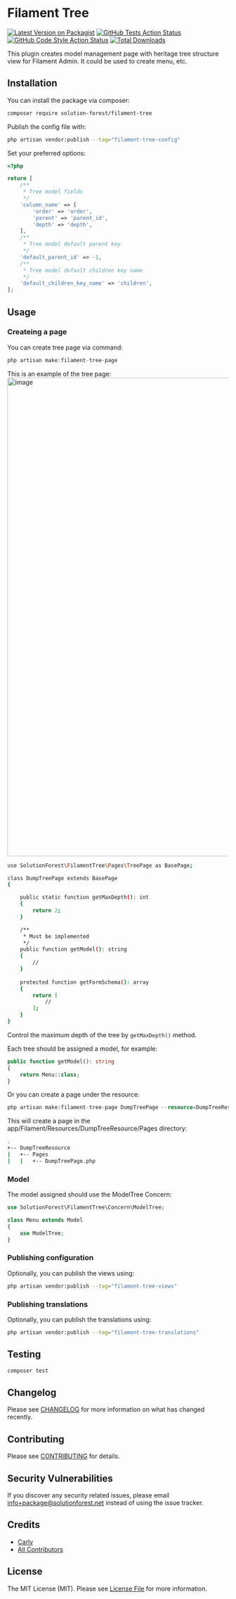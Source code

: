 # Filament Tree

[![Latest Version on Packagist](https://img.shields.io/packagist/v/solution-forest/filament-tree.svg?style=flat-square)](https://packagist.org/packages/solution-forest/filament-tree)
[![GitHub Tests Action Status](https://img.shields.io/github/workflow/status/solution-forest/filament-tree/run-tests?label=tests)](https://github.com/solution-forest/filament-tree/actions?query=workflow%3Arun-tests+branch%3Amain)
[![GitHub Code Style Action Status](https://img.shields.io/github/workflow/status/solution-forest/filament-tree/Check%20&%20fix%20styling?label=code%20style)](https://github.com/solution-forest/filament-tree/actions?query=workflow%3A"Check+%26+fix+styling"+branch%3Amain)
[![Total Downloads](https://img.shields.io/packagist/dt/solution-forest/filament-tree.svg?style=flat-square)](https://packagist.org/packages/solution-forest/filament-tree)

This plugin creates model management page with heritage tree structure view for Filament Admin. It could be used to create menu, etc.

## Installation

You can install the package via composer:

```bash
composer require solution-forest/filament-tree
```

Publish the config file with:
```bash
php artisan vendor:publish --tag="filament-tree-config"
```
Set your preferred options:
```php
<?php

return [
    /**
     * Tree model fields
     */
    'column_name' => [
        'order' => 'order',
        'parent' => 'parent_id',
        'depth' => 'depth',
    ],
    /**
     * Tree model default parent key
     */
    'default_parent_id' => -1,
    /**
     * Tree model default children key name
     */
    'default_children_key_name' => 'children',
];

```

## Usage

### Createing a page
You can create tree page via command:
```php
php artisan make:filament-tree-page
```

This is an example of the tree page:
<img width="1087" alt="image" src="https://user-images.githubusercontent.com/73818060/232463907-a0768c00-a442-4bce-96d4-d1314b0e4de4.png">

``` bash
use SolutionForest\FilamentTree\Pages\TreePage as BasePage;

class DumpTreePage extends BasePage
{

    public static function getMaxDepth(): int
    {
        return 2;
    }

    /**
     * Must be implemented
     */
    public function getModel(): string
    {
        //
    }
    
    protected function getFormSchema(): array
    {
        return [
            //
        ];
    }
}
```

Control the maximum depth of the tree by `getMaxDepth()` method.

Each tree should be assigned a model, for example: 
```php
public function getModel(): string
{
    return Menu::class;
}
```

Or you can create a page under the resource:

```php
php artisan make:filament-tree-page DumpTreePage --resource=DumpTreeResource
```

This will create a page in the app/Filament/Resources/DumpTreeResource/Pages directory:
```bash
.
+-- DumpTreeResource
|   +-- Pages
|   |   +-- DumpTreePage.php

```

### Model

The model assigned should use the ModelTree Concern:
```php
use SolutionForest\FilamentTree\Concern\ModelTree;

class Menu extends Model
{
    use ModelTree;
}
```

### Publishing  configuration

Optionally, you can publish the views using:
```bash
php artisan vendor:publish --tag="filament-tree-views"
```
### Publishing translations
Optionally, you can publish the  translations using:
```bash
php artisan vendor:publish --tag="filament-tree-translations"
```

## Testing

```bash
composer test
```

## Changelog

Please see [CHANGELOG](CHANGELOG.md) for more information on what has changed recently.

## Contributing

Please see [CONTRIBUTING](.github/CONTRIBUTING.md) for details.

## Security Vulnerabilities

If you discover any security related issues, please email info+package@solutionforest.net instead of using the issue tracker.

## Credits

- [Carly](https://github.com/n/a)
- [All Contributors](../../contributors)

## License

The MIT License (MIT). Please see [License File](LICENSE.md) for more information.
